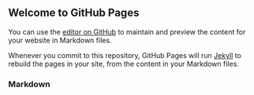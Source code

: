 ## Welcome to GitHub Pages

You can use the [editor on GitHub](https://github.com/git-hub-tig/modern_c_Jens-Gustedt/edit/master/README.md) to maintain and preview the content for your website in Markdown files.

Whenever you commit to this repository, GitHub Pages will run [Jekyll](https://jekyllrb.com/) to rebuild the pages in your site, from the content in your Markdown files.

### Markdown
